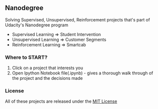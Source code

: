 ## Nanodegree
Solving Supervised, Unsupervised, Reinforcement projects that's part of Udacity's Nanodegree program

- Supervised Learning => Student Intervention
- Unsupervised Learning => Customer Segments
- Reinforcement Learning => Smartcab 

### Where to START?
1. Click on a project that interests you
2. Open Ipython Notebook file(.ipynb) - gives a thorough walk through of the project and the decisions made

### License
All of these projects are released under the [MIT License](https://github.com/pshrutiii/MLND/blob/master/LICENSE)